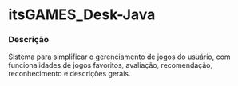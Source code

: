 # itsGAMES_Desk-Java

<h3>Descrição</h3>
<p>Sistema para simplificar o gerenciamento de jogos do usuário, com funcionalidades de
 jogos favoritos, avaliação, recomendação, reconhecimento e descrições gerais.</p>
 
 
